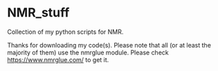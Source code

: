 # NMR_stuff
Collection of my python scripts for NMR. 

Thanks for downloading my code(s). Please note that all (or at least the majority of them) use the nmrglue module. Please check https://www.nmrglue.com/ to get it.
